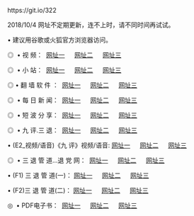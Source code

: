 <p>https://git.io/322</p>
<p>2018/10/4 网址不定期更新，连不上时，请不同时间再试试。
<p>• 建议用谷歌或火狐官方浏览器访问。
<p>◎  • 视 频： 
<a href="http://ij.cercadelrio.com/tv/" target="_blank">网址一</a> 　 
<a href="http://df.cercadelrio.com/9018.html" target="_blank">网址二</a> 　 
<a href="http://df.cercadelrio.com/9449.html" target="_blank">网址三</a></p>
<p>◎ </span>  •  小 站：  
<a href="http://ij.cercadelrio.com/" target="_blank">网址一</a> 　 
<a href="http://df.cercadelrio.com/" target="_blank">网址二</a> 　 
<a href="http://df.cercadelrio.com/read/" target="_blank">网址三</a></p>
<p>◎  • 翻 墙 软 件 ：  
<a href="http://ij.cercadelrio.com/ff/" target="_blank">网址一</a> 　 
<a href="http://df.cercadelrio.com/s/read/a1_nd.html" target="_blank">网址二</a> 　 
<a href="http://df.cercadelrio.com/ff/index.html" target="_blank">网址三</a></p>
<p>◎ </span>  • 每 日 新 闻：  
<a href="http://ij.cercadelrio.com/day/" target="_blank">网址一</a> 　 
<a href="http://df.cercadelrio.com/day/" target="_blank">网址二</a> 　 
<a href="http://df.cercadelrio.com/day/index.html" target="_blank">网址三</a></p>
<p>◎ </span>  • 短 波 分 享：  
<a href="http://ij.cercadelrio.com/h/" target="_blank">网址一</a> 　 
<a href="http://df.cercadelrio.com/h/" target="_blank">网址二</a> 　 
<a href="http://df.cercadelrio.com/h/index.html" target="_blank">网址三</a></p>
<p>◎   • 九 评.三 退：  
<a href="http://ij.cercadelrio.com/t/" target="_blank">网址一</a> 　 
<a href="http://df.cercadelrio.com/v2/index.html" target="_blank">网址二</a> 　 
<a href="http://df.cercadelrio.com/tt/index.html" target="_blank">网址三</a> 　</p>
<p>  • (E2_视频/语音)《九 评》视频/语音: 
<a href="http://df.cercadelrio.com/7738.html" target="_blank">网址一</a> 　 
<a href="http://df.cercadelrio.com/7614.html" target="_blank">网址二</a> 　 
<a href="http://df.cercadelrio.com/7633.html" target="_blank">网址三</a></p>
<p>◎   • 三 退 管 道...退 党 网：  
<a href="http://ij.cercadelrio.com/go/td1.html" target="_blank">网址一</a> 　 
<a href="http://df.cercadelrio.com/go/td2.html" target="_blank">网址二</a> 　 
<a href="http://df.cercadelrio.com/go/td3.html" target="_blank">网址三</a></p>
<p>  • (F1) 三 退 管 道(一)： 
<a href="http://ij.cercadelrio.com/dd/" target="_blank">网址一</a> 　 
<a href="http://df.cercadelrio.com/s/read/a1_tdx.html" target="_blank">网址二</a> 　 
<a href="http://df.cercadelrio.com/dd/" target="_blank">网址三</a></p>
<p>  • (F2)三 退 管 道(二)： 
<a href="http://df.cercadelrio.com/d/" target="_blank">网址一</a> 　 
<a href="http://ij.cercadelrio.com/d/index.html" target="_blank">网址二</a> 　 
<a href="http://df.cercadelrio.com/d/" target="_blank">网址三</a></p>
<p>◎   • PDF电子书：  
<a href="http://ij.cercadelrio.com/p/" target="_blank">网址一</a> 　 
<a href="http://df.cercadelrio.com/p/index.html" target="_blank">网址二</a> 　 
<a href="http://df.cercadelrio.com/p/" target="_blank">网址三</a></p>

